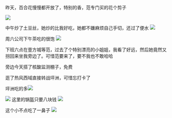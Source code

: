 昨天，百合花慢慢都开放了，特别的香，范专门买的花个剪子

![](../img/6904315-0bfc4b86937230a8.jpg)

中午炒了土豆丝，她炒的比我好吃，她都不嫌麻烦自己手切，还过了便水
![](../img/6904315-a3a1e2213b751e6c.jpg)


周六公司下午茶吃的很饱
![](../img/6904315-9330eb6ccceb50d4.jpg)

下班六点在壹方城等范，过去了个特别漂亮的小姐姐，我看了好远，然后她竟然又拐回来坐我旁边了。可惜范要来了，要不我也不敢哈哈

旁边今天搭了核酸监测棚子，免费

逛了热风西域直接转战坪洲，可惜忘打卡了

坪洲吃的多![](../img/6904315-35a5d77f69b9be74.jpg)

![](../img/6904315-c2ab21070cc5f938.jpg)
这里的锅盔只要八块钱
![](../img/6904315-119263e771241402.jpg)

这个小不点吃了一鼻子
![](../img/6904315-7ff7788e176aba48.jpg)

